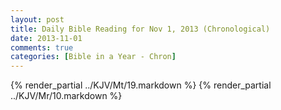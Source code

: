 ```yaml
---
layout: post
title: Daily Bible Reading for Nov 1, 2013 (Chronological)
date: 2013-11-01
comments: true
categories: [Bible in a Year - Chron]
---
```

{% render_partial ../KJV/Mt/19.markdown %}
{% render_partial ../KJV/Mr/10.markdown %}
